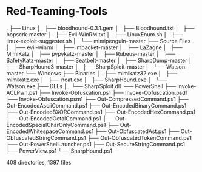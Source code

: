 # Red-Teaming-Tools
.
├── Linux
│   ├── bloodhound-0.3.1.gem
│   ├── Bloodhound.txt
│   ├── bopscrk-master
│   ├── Evil-WinRM.txt
│   ├── LinuxEnum.sh
│   ├── linux-exploit-suggester.sh
│   └── mimipenguin-master
├── Source Files
│   ├── evil-winrm
│   ├── impacket-master
│   ├── LaZagne
│   ├── MimiKatz
│   ├── pypykatz-master
│   ├── Rubeus-master
│   ├── SafetyKatz-master
│   ├── Seatbelt-master
│   ├── SharpDump-master
│   ├── SharpHound3-master
│   ├── SharpSploit-master
│   └── Watson-master
└── Windows
    ├── Binaries
    │   ├── mimikatz32.exe
    │   ├── mimikatz.exe
    │   ├── ncat.exe
    │   ├── SharpHound.exe
    │   └── Watson.exe
    ├── DLLs
    │   └── SharpSploit.dll
    └── PowerShell
        ├── Invoke-ACLPwn.ps1
        ├── Invoke-Obfuscation.ps1
        ├── Invoke-Obfuscation.psd1
        ├── Invoke-Obfuscation.psm1
        ├── Out-CompressedCommand.ps1
        ├── Out-EncodedAsciiCommand.ps1
        ├── Out-EncodedBinaryCommand.ps1
        ├── Out-EncodedBXORCommand.ps1
        ├── Out-EncodedHexCommand.ps1
        ├── Out-EncodedOctalCommand.ps1
        ├── Out-EncodedSpecialCharOnlyCommand.ps1
        ├── Out-EncodedWhitespaceCommand.ps1
        ├── Out-ObfuscatedAst.ps1
        ├── Out-ObfuscatedStringCommand.ps1
        ├── Out-ObfuscatedTokenCommand.ps1
        ├── Out-PowerShellLauncher.ps1
        ├── Out-SecureStringCommand.ps1
        ├── PowerView.ps1
        └── SharpHound.ps1

408 directories, 1397 files
